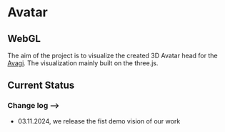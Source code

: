 # Avatar



## WebGL

The aim of the project is to visualize the created 3D Avatar head for the [Avagi](https://demo.avagi.com/#/home). The visualization mainly built on the three.js. 
## Current Status

### Change log -->
* 03.11.2024, we release the fist demo vision of our work


